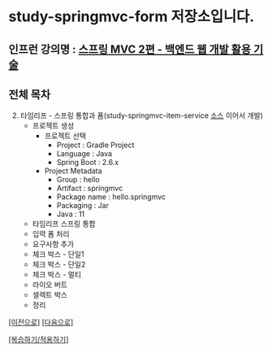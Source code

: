 # study-springmvc-form 저장소입니다.

## 인프런 강의명 : [스프링 MVC 2편 - 백엔드 웹 개발 활용 기술](https://www.inflearn.com/course/%EC%8A%A4%ED%94%84%EB%A7%81-mvc-2) 

## 전체 목차
2. 타임리프 - 스프링 통합과 폼(study-springmvc-item-service [소스](https://github.com/heechul90/study-springmvc-item-service) 이어서 개발)
    - 프로젝트 생성
        - 프로젝트 선택
            - Project : Gradle Project
            - Language : Java
            - Spring Boot : 2.6.x
        - Project Metadata
            - Group : hello
            - Artifact : springmvc
            - Package name : hello.springmvc
            - Packaging : Jar
            - Java : 11  
    - 타임리프 스프링 통합
    - 입력 폼 처리
    - 요구사항 추가
    - 체크 박스 - 단일1
    - 체크 박스 - 단일2
    - 체크 박스 - 멀티
    - 라이오 버트
    - 셀렉트 박스
    - 정리

[[이전으로]](https://github.com/heechul90/study-springmvc-thymeleaf) [[다음으로]](https://github.com/heechul90/study-springmvc-message)

[[복습하기/적용하기]](https://github.com/heechul90/project-hellcoding)
